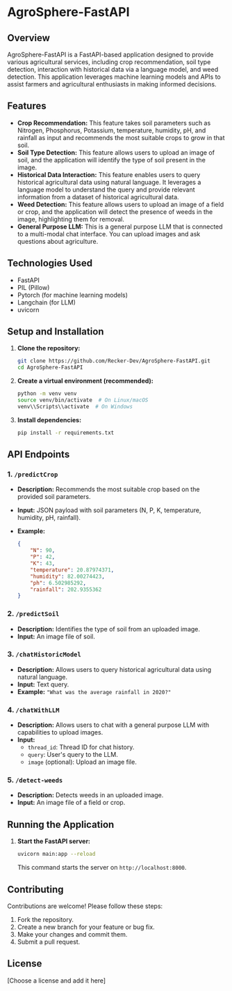 
# AgroSphere-FastAPI

## Overview

AgroSphere-FastAPI is a FastAPI-based application designed to provide various agricultural services, including crop recommendation, soil type detection, interaction with historical data via a language model, and weed detection. This application leverages machine learning models and APIs to assist farmers and agricultural enthusiasts in making informed decisions.

## Features

-   **Crop Recommendation:** This feature takes soil parameters such as Nitrogen, Phosphorus, Potassium, temperature, humidity, pH, and rainfall as input and recommends the most suitable crops to grow in that soil.
-   **Soil Type Detection:** This feature allows users to upload an image of soil, and the application will identify the type of soil present in the image.
-   **Historical Data Interaction:** This feature enables users to query historical agricultural data using natural language. It leverages a language model to understand the query and provide relevant information from a dataset of historical agricultural data.
-   **Weed Detection:** This feature allows users to upload an image of a field or crop, and the application will detect the presence of weeds in the image, highlighting them for removal.
-   **General Purpose LLM:** This is a general purpose LLM that is connected to a multi-modal chat interface. You can upload images and ask questions about agriculture. 

## Technologies Used

-   FastAPI
-   PIL (Pillow)
-   Pytorch (for machine learning models)
-   Langchain (for LLM)
-   uvicorn

## Setup and Installation

1.  **Clone the repository:**

    ```bash
    git clone https://github.com/Recker-Dev/AgroSphere-FastAPI.git
    cd AgroSphere-FastAPI
    ```

2.  **Create a virtual environment (recommended):**

    ```bash
    python -m venv venv
    source venv/bin/activate  # On Linux/macOS
    venv\\Scripts\\activate  # On Windows
    ```

3.  **Install dependencies:**

    ```bash
    pip install -r requirements.txt
    ```

## API Endpoints

### 1. `/predictCrop`

-   **Description:** Recommends the most suitable crop based on the provided soil parameters.
-   **Input:** JSON payload with soil parameters (N, P, K, temperature, humidity, pH, rainfall).
-   **Example:**

    ```json
    {
        "N": 90,
        "P": 42,
        "K": 43,
        "temperature": 20.87974371,
        "humidity": 82.00274423,
        "ph": 6.502985292,
        "rainfall": 202.9355362
    }
    ```

### 2. `/predictSoil`

-   **Description:** Identifies the type of soil from an uploaded image.
-   **Input:** An image file of soil.

### 3. `/chatHistoricModel`

-   **Description:** Allows users to query historical agricultural data using natural language.
-   **Input:** Text query.
-   **Example:** `"What was the average rainfall in 2020?"`

### 4. `/chatWithLLM`

-   **Description:** Allows users to chat with a general purpose LLM with capabilities to upload images.
-   **Input:**
    -   `thread_id`: Thread ID for chat history.
    -   `query`: User's query to the LLM.
    -   `image` (optional): Upload an image file.

### 5. `/detect-weeds`

-   **Description:** Detects weeds in an uploaded image.
-   **Input:** An image file of a field or crop.

## Running the Application

1.  **Start the FastAPI server:**

    ```bash
    uvicorn main:app --reload
    ```

    This command starts the server on `http://localhost:8000`.

## Contributing

Contributions are welcome! Please follow these steps:

1.  Fork the repository.
2.  Create a new branch for your feature or bug fix.
3.  Make your changes and commit them.
4.  Submit a pull request.

## License

[Choose a license and add it here]
